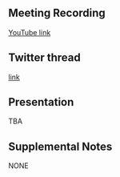 ## Meeting Recording

[YouTube link](https://www.youtube.com/watch?v=ePpjTgEmzlY&feature=youtu.be)

## Twitter thread

[link](https://twitter.com/Orthogonal_Lab/status/1307378351443673088)

## Presentation

TBA

## Supplemental Notes

NONE
